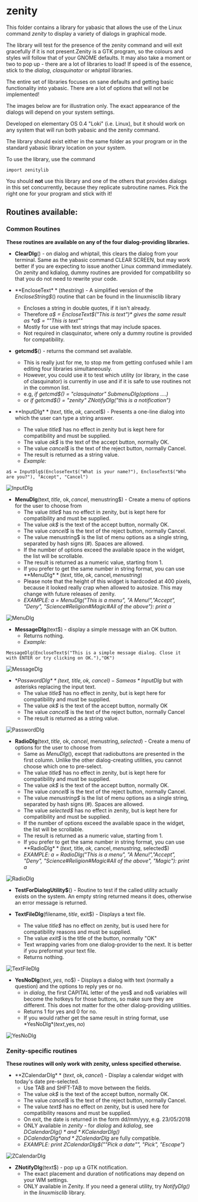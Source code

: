 # zenity

This folder contains a library for yabasic that allows the use of the Linux command *zenity* to display a variety of dialogs in graphical mode.

The library will test for the presence of the zenity command and will exit gracefully if it is not present.Zenity is a GTK program, so the colours and styles will follow that of your GNOME defaults. It may also take a moment or two to pop up - there are a lot of libraries to load! If speed is of the essence, stick to the *dialog*, *clasquinator* or *whiptail* libraries.

The entire set of libraries focuses on sane defaults and getting basic functionality into yabasic. There are a lot of options that will not be implemented!

The images below are for illustration only. The exact appearance of the dialogs will depend on your system settings.

Developed on elementary OS 0.4 "Loki" (i.e. Linux), but it should work on any system that will run both yabasic and the zenity command.

The library should exist either in the same folder as your program or in the standard yabasic library location on your system.

To use the library, use the command

    import zenitylib

You should **not** use this library and one of the others that provides dialogs in this set concurrently, because they replicate subroutine names. Pick the right one for your program and stick with it!

## Routines available:

### Common Routines

**These routines are available on any of the four dialog-providing libraries.**

+ **ClearDlg**() - on dialog and whiptail, this clears the dialog from your terminal. Same as the yabasic command CLEAR SCREEN, but may work better if you are expecting to issue another Linux command immediately. On zenity and kdialog, dummy routines are provided for compatibility so that you do not need to rewrite your code.

+ **EncloseText$**(thestring$) - A simplified version of the *EncloseString$*() routine that can be found in the linuxmisclib library
    + Encloses a string in double quotes, if it isn't already.
    + Therefore *a$ = EncloseText$("This is text")* gives the same result as *a$ = "\"This is text\""*
    + Mostly for use with text strings that may include spaces.
    + Not required in clasquinator, where only a dummy routine is provided for compatibility.

+ **getcmd$**() - returns the command set available.
    + This is really just for me, to stop me from getting confused while I am editing four libraries simultaneously. 
    + However, you could use it to test which utility (or library, in the case of clasquinator) is currently in use and if it is safe to use routines not in the common list.
    + e.g, *if getcmd$() = "clasquinator" SubmenuDlg(options ....)*
    + or  *if getcmd$() = "zenity" ZNotifyDlg("this is a notification")*

+ **InputDlg$**(text$, title$, ok$, cancel$) - Presents a one-line dialog into which the user can type a string answer.
    + The value *title$* has no effect in zenity but is kept here for compatibility and must be supplied.
    + The value *ok$* is the text of the accept button, normally OK.
    + The value *cancel$* is the text of the reject button, normally Cancel.
    + The result is returned as a string value.
    + *Example:*
```
a$ = InputDlg$(EncloseText$("What is your name?"), EncloseText$("Who are you?"), "Accept", "Cancel")
```
![InputDlg](./imgs/InputDlg.png)

+ **MenuDlg**(text$, title$, ok$, cancel$, menustring$) - Create a menu of options for the user to choose from
    + The value *title$* has no effect in zenity, but is kept here for compatibility and must be supplied.
    + The value *ok$* is the text of the accept button, normally OK.
    + The value *cancel$* is the text of the reject button, normally Cancel.
    + The value menustring$ is the list of menu options as a single string, separated by hash signs (#). Spaces are allowed.
    + If the number of options exceed the available space in the widget, the list will be scrollable.
    + The result is returned as a numeric value, starting from 1.
   + If you prefer to get the same number in string format, you can use **MenuDlg$**(text$, title$, ok$, cancel$, menustring$)
   + Please note that the height of this widget is hardcoded at 400 pixels, because it looked really crap when allowed to autosize. This may change with future releases of zenity.
   + *EXAMPLE: a = MenuDlg("This is a menu", "A Menu!","Accept", "Deny", "Science#Religion#Magic#All of the above"): print a*

![MenuDlg](./imgs/MenuDlg.png)

+ **MessageDlg**(text$) - display a simple message with an OK button.
    + Returns nothing.
   + *Example:*
```
MessageDlg(EncloseText$("This is a simple message dialog. Close it with ENTER or try clicking on OK."),"OK")
```
![MessageDlg](./imgs/MessageDlg.png)

+ **PasswordDlg$**(text$, title$, ok$, cancel$) - Same as *InputDlg$* but with asterisks replacing the input text.
    + The value *title$* has no effect in zenity, but is kept here for compatibility and must be supplied.
    + The value *ok$* is the text of the accept button, normally OK
    + The value *cancel$* is the text of the reject button, normally Cancel
    + The result is returned as a string value.

![PasswordDlg](./imgs/PasswordDlg.png)

+ **RadioDlg**(text$, title$, ok$, cancel$, menustring$, selected$) - Create a menu of options for the user to choose from
    + Same as *MenuDlg*(), except that radiobuttons are presented in the first column. Unlike the other dialog-creating utilities, you cannot choose which one to pre-select.
    + The value *title$* has no effect in zenity, but is kept here for compatibility and must be supplied.
    + The value *ok$* is the text of the accept button, normally OK.
    + The value *cancel$* is the text of the reject button, normally Cancel.
    + The value *menustring$* is the list of menu options as a single string, separated by hash signs (#). Spaces are allowed.
    + The value *selected$* has no effect in zenity, but is kept here for compatibility and must be supplied.
    + If the number of options exceed the available space in the widget, the list will be scrollable.
    + The result is returned as a numeric value, starting from 1.
    + If you prefer to get the same number in string format, you can use **RadioDlg$**(text$, title$, ok$, cancel$, menustring$, selected$)
    + *EXAMPLE: a = RadioDlg("This is a menu", "A Menu!","Accept", "Deny", "Science#Religion#Magic#All of the above", "Magic"): print a*

![RadioDlg](./imgs/RadioDlg.png)

+ **TestForDialogUtility\$**\(\) - Routine to test if the called utility actually exists on the system. An empty string returned means it does, otherwise an error message is returned.

+ **TextFileDlg**(filename$, title$, exit$) - Displays a text file.
    + The value *title$* has no effect on zenity, but is used here for compatibility reasons and must be supplied.
    + The value *exit$* is the title of the button, normally "OK"
    + Text wrapping varies from one dialog-provider to the next. It is better if you preformat your text file.
    + Returns nothing.

![TextFileDlg](./imgs/TextFileDlg.png)

+ **YesNoDlg**(text$,yes$, no$) - Displays a dialog with text (normally a question) and the options to reply yes or no.
    + in *dialog*, the first CAPITAL letter of the yes$ and no$ variables will become the hotkeys for those buttons, so make sure they are different. This does not matter for the other dialog-providing utilities.
    + Returns 1 for yes and 0 for no.
    + If you would rather get the same result in string format, use *YesNoDlg$*(text$,yes$, no$)

![YesNoDlg](./imgs/YesNoDlg.png)


### Zenity-specific routines

**These routines will only work with zenity, unless specified otherwise.**

+ **ZCalendarDlg$**(text$, ok$, cancel$) - Display a calendar widget with today's date pre-selected.
    + Use TAB and SHFT-TAB to move between the fields.
    + The value *ok$* is the text of the accept button, normally OK.
    + The value *cancel$* is the text of the reject button, normally Cancel.
    + The value *text$* has no effect on zenity, but is used here for compatibility reasons and must be supplied.
    + On exit, the date is returned in the form dd/mm/yyy, e.g. 23/05/2018
    + ONLY available in *zenity* - for *dialog* and *kdialog*, see *DCalendarDlg$()* and *KCalendarDlg$()*
    + *DCalendarDlg$* and *ZCalendarDlg$* are fully compatible.
    + *EXAMPLE: print ZCalendarDlg$("\"Pick a date\"", "Pick", "Escape")*

![ZCalendarDlg](./imgs/ZCalendarDlg.png)

+ **ZNotifyDlg**(text$) - pop up a GTK notification.
    + The exact placement and duration of notifications may depend on your WM settings.
    + ONLY available in Zenity. If you need a general utility, try *NotifyDlg()* in the *linuxmisclib* library.
